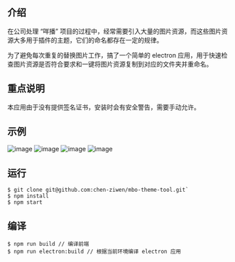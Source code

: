 ## 介绍

在公司处理 “咩播” 项目的过程中，经常需要引入大量的图片资源，而这些图片资源大多用于插件的主题，它们的命名都存在一定的规律。

为了避免每次重复的替换图片工作，搞了一个简单的 electron 应用，用于快速检查图片资源是否符合要求和一键将图片资源复制到对应的文件夹并重命名。

## 重点说明

本应用由于没有提供签名证书，安装时会有安全警告，需要手动允许。

## 示例

![image](https://github.com/user-attachments/assets/fa4608e4-4f14-44d3-817a-3142fc47111a)
![image](https://github.com/user-attachments/assets/eef1677c-c07b-4e6e-a793-6efa2bb5b2f3)
![image](https://github.com/user-attachments/assets/362c9c09-abdc-4788-be88-c42755dbc664)
![image](https://github.com/user-attachments/assets/9f839c7c-9cd8-4cef-a4f9-fd165a89a263)

## 运行

```git
$ git clone git@github.com:chen-ziwen/mbo-theme-tool.git`
$ npm install
$ npm start
```

## 编译

```git
$ npm run build // 编译前端
$ npm run electron:build // 根据当前环境编译 electron 应用
```
